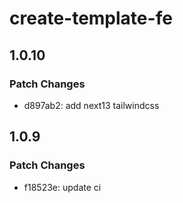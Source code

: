 # create-template-fe

## 1.0.10

### Patch Changes

- d897ab2: add next13 tailwindcss

## 1.0.9

### Patch Changes

- f18523e: update ci
